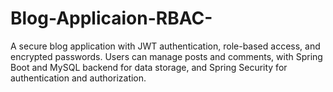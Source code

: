 # Blog-Applicaion-RBAC-
A secure blog application with JWT authentication, role-based access, and encrypted passwords. Users can manage posts and comments, with Spring Boot and MySQL backend for data storage, and Spring Security for authentication and authorization.
